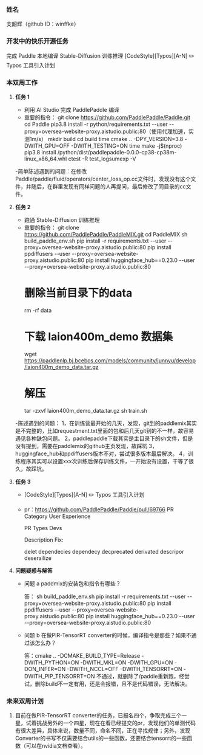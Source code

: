 ### 姓名

支韶辉（github ID：winffke）

### 开发中的快乐开源任务

完成 Paddle 本地编译
Stable-Diffusion 训练推理
[CodeStyle][Typos][A-N] ✏️ Typos 工具引入计划

### 本双周工作

1. **任务 1**

   - 利用 AI Studio 完成 PaddlePaddle 编译
   - 重要的指令：
        git clone https://github.com/PaddlePaddle/Paddle.git
        cd Paddle
        pip3.8 install -r python/requirements.txt --user --proxy=oversea-website-proxy.aistudio.public:80（使用代理加速，实测1m/s）
        mkdir build
        cd build
        time cmake .. -DPY_VERSION=3.8 -DWITH_GPU=OFF -DWITH_TESTING=ON
        time make -j$(nproc)
        pip3.8 install /python/dist/paddlepaddle-0.0.0-cp38-cp38m-linux_x86_64.whl
        ctest -R test_logsumexp -V

   -简单陈述遇到的问题：在修改Paddle/paddle/fluid/operators/center_loss_op.cc文件时，发现没有这个文件，并随后，在群里发现有同样问题的人再提问，最后修改了同目录的cc文件。

2. **任务 2**

   - 跑通 Stable-Diffusion 训练推理 
   - 重要的指令：
        git clone https://github.com/PaddlePaddle/PaddleMIX.git
        cd PaddleMIX
        sh build_paddle_env.sh 
        pip install -r requirements.txt --user --proxy=oversea-website-proxy.aistudio.public:80
        pip install ppdiffusers --user --proxy=oversea-website-proxy.aistudio.public:80
        pip install huggingface_hub==0.23.0 --user --proxy=oversea-website-proxy.aistudio.public:80
        # 删除当前目录下的data
        rm -rf data
        # 下载 laion400m_demo 数据集
        wget https://paddlenlp.bj.bcebos.com/models/community/junnyu/develop/laion400m_demo_data.tar.gz
        # 解压
        tar -zxvf laion400m_demo_data.tar.gz
        sh train.sh

   -陈述遇到的问题： 
    1，在训练营最开始的几天，发现，git到的paddlemix其实是不完整的，比如requestment.txt里面的包和后几天git到的不一样，故容易遇见各种缺包问题。
    2，paddlepaddle下载其实是主目录下的sh文件，但是没有提到，需要在paddlemix的github主页发现，故踩坑
    3，huggingface_hub和ppdiffusers版本不对，尝试很多版本最后解决。
    4，训练程序其实可以设置xxx次训练后保存训练文件，一开始没有设置，干等了很久，故踩坑。


3. **任务 3**

   - [CodeStyle][Typos][A-N] ✏️ Typos 工具引入计划
   - pr：https://github.com/PaddlePaddle/Paddle/pull/69766
        PR Category
        User Experience

        PR Types
        Devs

        Description
        Fix:

        delet
        dependecies
        dependecy
        decprecated
        derivated
        descripor
        deserailize

3. **问题疑惑与解答**

   - 问题 a paddmix的安装包和指令有哪些？

     答：
        sh build_paddle_env.sh 
        pip install -r requirements.txt --user --proxy=oversea-website-proxy.aistudio.public:80
        pip install ppdiffusers --user --proxy=oversea-website-proxy.aistudio.public:80
        pip install huggingface_hub==0.23.0 --user --proxy=oversea-website-proxy.aistudio.public:80

   - 问题 b 在做PIR-TensorRT converter的时候，编译指令是那些？如果不通过该怎么办？

     答：cmake .. -DCMAKE_BUILD_TYPE=Release -DWITH_PYTHON=ON -DWITH_MKL=ON -DWITH_GPU=ON -DON_INFER=ON -DWITH_NCCL=OFF -DWITH_TENSORRT=ON -DWITH_PIP_TENSORRT=ON
         不通过，就删除了/paddle重新跑，经尝试，删除build不一定有用，还是会报错，且不是代码错误，无法解决。
    

### 未来双周计划

1. 目前在做PIR-TensorRT converter的任务，已报名四个，争取完成三个一星，试着挑战另外的一个四星，现在在看已经提交的pr，发现他们的单测代码有很大差异，具体来说，数量不同，命名不同，正在寻找规律；另外，发现Converter的书写不仅需要结合utils的一些函数，还要结合tensorrt的一些函数（可以在nvidia文档查看）。

